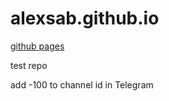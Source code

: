 # alexsab.github.io
[github pages](https://alexsab.github.io)

test repo

add -100 to channel id in Telegram
